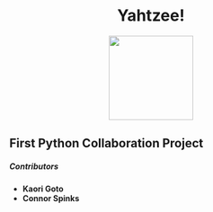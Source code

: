 <h1 align="center"><strong>Yahtzee!<strong> </h1>
<p align="center"><img src="https://icons.veryicon.com/png/o/miscellaneous/other/dice-19.png" width="150"></p>

## First Python Collaboration Project

##### Contributors
- Kaori Goto
- Connor Spinks

